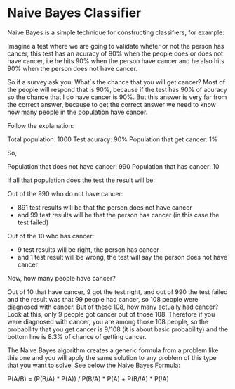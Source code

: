 # Naive Bayes Classifier

Naive Bayes is a simple technique for constructing classifiers, for example:

Imagine a test where we are going to validate wheter or not the person has cancer, this test has an acuracy of 90% when the people does or does not have cancer, i.e he hits 90% when the person have cancer and he also hits 90% when the person does not have cancer.

So if a survey ask you: What´s the chance that you will get cancer?
Most of the people will respond that is 90%, because if the test has 90% of acuracy so the chance that I do have cancer is 90%. But this answer is very far from the correct answer, because to get the correct answer we need to know how many people in the population have cancer.

Follow the explanation:

Total population: 1000
Test acuracy: 90%
Population that get cancer: 1%

So,

Population that does not have cancer: 990
Population that has cancer: 10

If all that population does the test the result will be:

Out of the 990 who do not have cancer:
 - 891 test results will be that the person does not have cancer
 - and 99 test results will be that the person has cancer (in this case the test failed)


Out of the 10 who has cancer:
 - 9 test results will be right, the person has cancer
 - and 1 test result will be wrong, the test will say the person does not have cancer

 Now, how many people have cancer?

Out of 10 that have cancer, 9 got the test right, and out of 990 the test failed and the result was that 99 people had cancer, so 108 people were diagnosed with cancer. But of these 108, how many actually had cancer? Look at this, only 9 people got cancer out of those 108. Therefore if you were diagnosed with cancer, you are among those 108 people, so the probability that you get cancer is 9/108 (it is about basic probability) and the bottom line is 8.3% of chance of getting cancer.

The Naive Bayes algorithm creates a generic formula from a problem like this one and you will apply the same solution to any problem of this type that you  want to solve. See below the Naive Bayes Formula:

P(A/B) = (P(B/A) * P(A)) / P(B/A) * P(A) + P(B/!A) * P(!A)